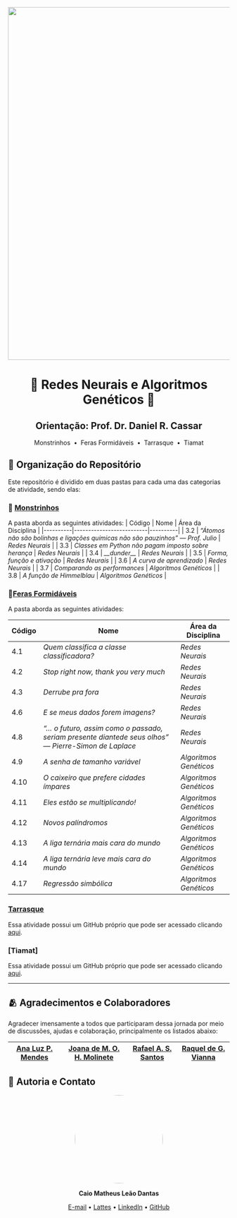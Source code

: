 <p align="center"> 
<img loading="lazy" src="https://github.com/Glaubernaoli/PCD---GenomeIdentifier/assets/172425065/bcfc56a4-b124-4988-88b4-e860cb438f27" width=800>


<h1 align="center">🧠 Redes Neurais e Algoritmos Genéticos 🧬 </h1>

<h2 align="center"> 
  <strong>Orientação</strong>: Prof. Dr. Daniel R. Cassar  
</h2>

<p align="center">
   Monstrinhos 
  &nbsp;&bull;&nbsp; Feras Formidáveis
  &nbsp;&bull;&nbsp; Tarrasque
  &nbsp;&bull;&nbsp; Tiamat
</p>

## 📂 Organização do Repositório

Este repositório é dividido em duas pastas para cada uma das categorias de atividade, sendo elas:

###  🧌 [Monstrinhos](https://github.com/Caiomld/Redes-Neurais-e-Algoritmos-Geneticos/tree/main/Monstrinhos)
A pasta aborda as seguintes atividades: 
| Código |  Nome | Área da Disciplina |
|----------|--------------------------|----------|
| 3.2 | *“Átomos não são bolinhas e ligações químicas não são pauzinhos” — Prof. Julio* | *Redes Neurais* |
| 3.3 | *Classes em Python não pagam imposto sobre herança* | *Redes Neurais* |
| 3.4 | *\_\_dunder\_\_* | *Redes Neurais* |
| 3.5 | *Forma, função e ativação* | *Redes Neurais* |
| 3.6 | *A curva de aprendizado* | *Redes Neurais* |
| 3.7 | *Comparando as performances* | *Algoritmos Genéticos* |
| 3.8 | *A função de Himmelblau* | *Algoritmos Genéticos* |

### 🐉[Feras Formidáveis](https://github.com/Caiomld/Redes-Neurais-e-Algoritmos-Geneticos/tree/main/Feras%20Formid%C3%A1veis)  
A pasta aborda as seguintes atividades: 

|  Código |  Nome | Área da Disciplina |
|----------|---------------------------|---------- |
| 4.1 | *Quem classifica a classe classificadora?* | *Redes Neurais* |
| 4.2 | *Stop right now, thank you very much* | *Redes Neurais* |
| 4.3 | *Derrube pra fora* | *Redes Neurais* |
| 4.6 | *E se meus dados forem imagens?* | *Redes Neurais* |
| 4.8 | *“… o futuro, assim como o passado, seriam presente diantede seus olhos” — Pierre-Simon de Laplace* | *Redes Neurais* |
| 4.9 | *A senha de tamanho variável* | *Algoritmos Genéticos* |
| 4.10 | *O caixeiro que prefere cidades ímpares* | *Algoritmos Genéticos* |
| 4.11 | *Eles estão se multiplicando!* | *Algoritmos Genéticos* |
| 4.12 | *Novos palíndromos* | *Algoritmos Genéticos* |
| 4.13 | *A liga ternária mais cara do mundo* | *Algoritmos Genéticos* |
| 4.14 | *A liga ternária leve mais cara do mundo* | *Algoritmos Genéticos* |
| 4.17 | *Regressão simbólica* | *Algoritmos Genéticos* |

### [Tarrasque](https://github.com/LuzMendes/Tarrasque-Modelagem-Preditiva-da-Resposta-Dieletrica-de-Perovskitas.)
Essa atividade possui um GitHub próprio que pode ser acessado clicando [aqui](https://github.com/LuzMendes/Tarrasque-Modelagem-Preditiva-da-Resposta-Dieletrica-de-Perovskitas.).

### [Tiamat] 
Essa atividade possui um GitHub próprio que pode ser acessado clicando [aqui]().

---
## 🫂 Agradecimentos e Colaboradores
Agradecer imensamente a todos que participaram dessa jornada por meio de discussões, ajudas e colaboração, principalmente os listados abaixo:

| [Ana Luz P. Mendes </sub>](https://github.com/LuzMendes) |  [Joana de M. O. H. Molinete </sub>](https://github.com/jojomolinetes) | [Rafael A. S. Santos </sub>](https://github.com/RafaelShaikhzadeh) | [Raquel de G. Vianna </sub>](https://github.com/RaquelGVianna/RaquelGVianna) | 
| :---: | :---: | :---: | :---: |

## 👤 Autoria e Contato

<p align="center">
  <img loading="lazy" src="https://avatars.githubusercontent.com/u/172424922?v=4, alt="Foto de Caio Matheus Leão Dantas" width="200" style="border-radius: 50%;">
</p>

<p align="center">
  <strong>Caio Matheus Leão Dantas</strong>
</p>
<p align="center"> 
  <a href="http://lattes.cnpq.br/8693036735970868"> E-mail</a> •
  <a href="http://lattes.cnpq.br/8693036735970868"> Lattes</a> • 
  <a href="https://www.linkedin.com/in/caio-matheus-le%C3%A3o-dantas/"> LinkedIn</a> • 
  <a href="https://github.com/Caiomld"> GitHub</a>
</p>

